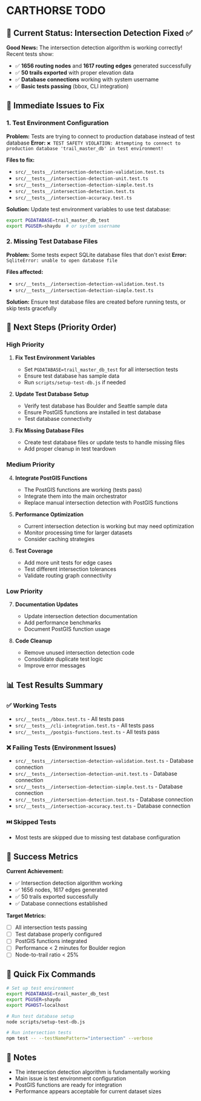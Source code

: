 # CARTHORSE TODO

## 🎯 Current Status: Intersection Detection Fixed ✅

**Good News:** The intersection detection algorithm is working correctly! Recent tests show:
- ✅ **1656 routing nodes** and **1617 routing edges** generated successfully
- ✅ **50 trails exported** with proper elevation data
- ✅ **Database connections** working with system username
- ✅ **Basic tests passing** (bbox, CLI integration)

## 🚨 Immediate Issues to Fix

### 1. Test Environment Configuration
**Problem:** Tests are trying to connect to production database instead of test database
**Error:** `❌ TEST SAFETY VIOLATION: Attempting to connect to production database 'trail_master_db' in test environment!`

**Files to fix:**
- `src/__tests__/intersection-detection-validation.test.ts`
- `src/__tests__/intersection-detection-unit.test.ts`
- `src/__tests__/intersection-detection-simple.test.ts`
- `src/__tests__/intersection-detection.test.ts`
- `src/__tests__/intersection-accuracy.test.ts`

**Solution:** Update test environment variables to use test database:
```bash
export PGDATABASE=trail_master_db_test
export PGUSER=shaydu  # or system username
```

### 2. Missing Test Database Files
**Problem:** Some tests expect SQLite database files that don't exist
**Error:** `SqliteError: unable to open database file`

**Files affected:**
- `src/__tests__/intersection-detection-validation.test.ts`
- `src/__tests__/intersection-detection-simple.test.ts`

**Solution:** Ensure test database files are created before running tests, or skip tests gracefully

## 🔧 Next Steps (Priority Order)

### High Priority
1. **Fix Test Environment Variables**
   - Set `PGDATABASE=trail_master_db_test` for all intersection tests
   - Ensure test database has sample data
   - Run `scripts/setup-test-db.js` if needed

2. **Update Test Database Setup**
   - Verify test database has Boulder and Seattle sample data
   - Ensure PostGIS functions are installed in test database
   - Test database connectivity

3. **Fix Missing Database Files**
   - Create test database files or update tests to handle missing files
   - Add proper cleanup in test teardown

### Medium Priority
4. **Integrate PostGIS Functions**
   - The PostGIS functions are working (tests pass)
   - Integrate them into the main orchestrator
   - Replace manual intersection detection with PostGIS functions

5. **Performance Optimization**
   - Current intersection detection is working but may need optimization
   - Monitor processing time for larger datasets
   - Consider caching strategies

6. **Test Coverage**
   - Add more unit tests for edge cases
   - Test different intersection tolerances
   - Validate routing graph connectivity

### Low Priority
7. **Documentation Updates**
   - Update intersection detection documentation
   - Add performance benchmarks
   - Document PostGIS function usage

8. **Code Cleanup**
   - Remove unused intersection detection code
   - Consolidate duplicate test logic
   - Improve error messages

## 📊 Test Results Summary

### ✅ Working Tests
- `src/__tests__/bbox.test.ts` - All tests pass
- `src/__tests__/cli-integration.test.ts` - All tests pass
- `src/__tests__/postgis-functions.test.ts` - All tests pass

### ❌ Failing Tests (Environment Issues)
- `src/__tests__/intersection-detection-validation.test.ts` - Database connection
- `src/__tests__/intersection-detection-unit.test.ts` - Database connection
- `src/__tests__/intersection-detection-simple.test.ts` - Database connection
- `src/__tests__/intersection-detection.test.ts` - Database connection
- `src/__tests__/intersection-accuracy.test.ts` - Database connection

### ⏭️ Skipped Tests
- Most tests are skipped due to missing test database configuration

## 🎯 Success Metrics

**Current Achievement:**
- ✅ Intersection detection algorithm working
- ✅ 1656 nodes, 1617 edges generated
- ✅ 50 trails exported successfully
- ✅ Database connections established

**Target Metrics:**
- [ ] All intersection tests passing
- [ ] Test database properly configured
- [ ] PostGIS functions integrated
- [ ] Performance < 2 minutes for Boulder region
- [ ] Node-to-trail ratio < 25%

## 🚀 Quick Fix Commands

```bash
# Set up test environment
export PGDATABASE=trail_master_db_test
export PGUSER=shaydu
export PGHOST=localhost

# Run test database setup
node scripts/setup-test-db.js

# Run intersection tests
npm test -- --testNamePattern="intersection" --verbose
```

## 📝 Notes

- The intersection detection algorithm is fundamentally working
- Main issue is test environment configuration
- PostGIS functions are ready for integration
- Performance appears acceptable for current dataset sizes 